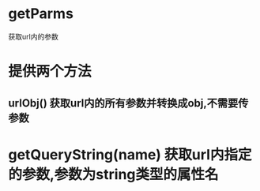 # getParms
获取url内的参数

# 提供两个方法

## urlObj() 获取url内的所有参数并转换成obj,不需要传参数

# getQueryString(name) 获取url内指定的参数,参数为string类型的属性名